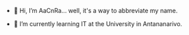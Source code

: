 - 👋 Hi, I’m AaCnRa... well, it's a way to abbreviate my name.
<!---
- 👀 I’m interested in ...
--->
- 🌱 I’m currently learning IT at the University in Antananarivo.
<!---
- 💞️ I’m looking to collaborate on ...
- 📫 How to reach me ...
- 😄 Pronouns: ...
- ⚡ Fun fact: ...
--->
<!---
AaCnRa/AaCnRa is a ✨ special ✨ repository because its `README.md` (this file) appears on your GitHub profile.
You can click the Preview link to take a look at your changes.
--->
